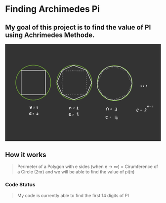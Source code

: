 # Finding Archimedes Pi
## My goal of this project is to find the value of PI using Achrimedes Methode.
![image](/image1.jpeg)


## How it works
> Perimeter of a Polygon with e sides (when e -> ∞) = Cirumference of a Circle (2πr)
> and we will be able to find the value of pi(π)

### Code Status
> My code is currently able to find the first 14 digits of PI
